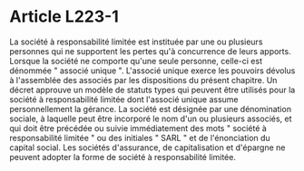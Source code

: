 # Article L223-1

La société à responsabilité limitée est instituée par une ou plusieurs personnes qui ne supportent les pertes qu'à concurrence de leurs apports.   Lorsque la société ne comporte qu'une seule personne, celle-ci est dénommée " associé unique ". L'associé unique exerce les pouvoirs dévolus à l'assemblée des associés par les dispositions du présent chapitre. Un décret approuve un modèle de statuts types qui peuvent être utilisés pour la société à responsabilité limitée dont l'associé unique assume personnellement la gérance.   La société est désignée par une dénomination sociale, à laquelle peut être incorporé le nom d'un ou plusieurs associés, et qui doit être précédée ou suivie immédiatement des mots " société à responsabilité limitée " ou des initiales " SARL " et de l'énonciation du capital social.   Les sociétés d'assurance, de capitalisation et d'épargne ne peuvent adopter la forme de société à responsabilité limitée.